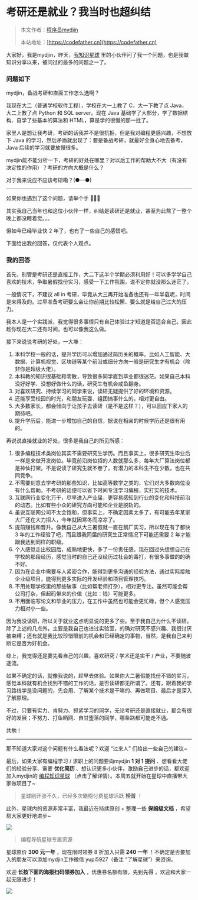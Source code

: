 # 考研还是就业？我当时也超纠结

> 本文作者：[程序员mydjin](https://yuyuanweb.feishu.cn/wiki/Abldw5WkjidySxkKxU2cQdAtnah)
>
> 本站地址：[https://codefather.cn](https://codefather.cn)

大家好，我是mydjin，昨天，[我知识星球](https://mp.weixin.qq.com/s?__biz=MzI1NDczNTAwMA==&mid=2247505617&idx=1&sn=73c5e2b1ad9b22d93e8fd6153199ab22&scene=21#wechat_redirect) 里的小伙伴问了我一个问题，也是我做知识分享以来，被问过的最多的问题之一了。

### 问题如下

mydjin，备战考研和直面工作怎么选啊？

我现在大二（普通学校软件工程），学校在大一上教了 C，大一下教了点 Java，大二上教了点 Python 和 SQL server。现在 Java 基础学了大部分，学了数据结构、自学了些基本的算法和 HTML，算是学的很慢的那一批了。

家里人是想让我考研，考研的话我并不是很抗拒，但是我对编程更感兴趣，不想放下 Java 的学习，然后矛盾就出现了：要是备战考研，就最好全身心地去备考，Java 后续的学习就要放慢很多。

mydjin能不能分析一下，考研的好处在哪里？对以后工作的帮助大不大（有没有决定性的作用）？考研的方向大概是什么？

对于我来说应不应该考研嘞？(●—●)



------


如果你也遇到了这个问题，请举个手 🙋🏻‍♀️

其实我自己当年也和这位小伙伴一样，纠结是读研还是就业，甚至为此熬了一整个晚上都没睡着觉。。。

但如今已经毕业快 2 年了，也有了一些自己的感悟吧。

下面给出我的回答，仅代表个人观点。

### 我的回答

首先，别管是考研还是直接工作，大二下这半个学期必须利用好！可以多学学自己喜欢的技术，争取暑假找份实习，感受一下工作氛围，说不定你就没那么迷茫了。

一般情况下，不建议 all in 考研，毕竟从大三再开始准备也还有一年半载呢，时间是来得及的。过早准备考研要么会让你前期比较松懈、要么就是给自己过大的压力。

我本人是一个实践派，我觉得很多事情只有自己体验过才知道是否适合自己。因此趁你现在大二还有时间，也可以像我这么做。

接下来说说考研的好处，一大堆：

1. 本科学校一般的话，提升学历可以增加通过简历关的概率。比如人工智能、大数据、计算机视觉、区块链等某个前沿或细分方向一般是研究生才有机会（除非你是超级大佬）。
2. 本科教的知识很基础和零散，导致很多同学直到毕业都很迷茫。如果自己本科没好好学、没想好做什么的话，研究生有机会咸鱼翻身。
3. 对喜欢研究、持续学习的同学来说，读研无疑提供了好的环境和资源。
4. 还能享受校园的时光，和朋友玩耍、组团搞事什么的，相对更自由。
5. 大多数家长，都会倾向于让孩子去读研（是不是这样？），可以回应下家人的期待吧。
6. 提升学历后，能进一步增加自己的自信，据说在相亲的时候学历还是很有用的。

再说说直接就业的好处，很多是我自己的所见所感：

1. 很多编程技术类岗位其实不需要研究生学历。而且事实上，很多研究生毕业后一样是来做开发岗位。毕竟前沿岗位招的人数就那么多，每年大厂算法岗位都是神仙打架。不是说读了研究生就不卷了，有潜力的本科生不在少数，也在共同竞争。
2. 不需要刻意去学考研的那些知识，比如高等数学之类的，它们对大多数岗位没有什么帮助。不考研的话便可以省下时间专注学习编程，实打实的技术。
3. 互联网行业变化万千，尽早进入产业届，更容易感知到行业的变化和科技前沿的动态。比如有些小众的研究方向可能和企业是脱轨的。
4. 虽说互联网公司不太会饱和，但事实上，不确定因素太多了，有可能去年某家大厂还在大力招人，今年就因寒冬而凉凉了。
5. 提前赚钱和晋升。像我自己从大三暑假就一直在鹅厂实习，所以现在有了都快 3 年的工作经验了吧，而且跟我同届的研究生正常情况下可能还需要 2 年才能跟我达到同样的职级。
6. 个人感觉走出校园后，成熟地更快，多了一份责任感。现在回过头想想自己在学校的那段经历，感觉当时的自己还没经历过社会的毒打，有很多事做的的确不好。
7. 因为在企业中需要与人紧密合作，能得到更多沟通的经验方法，通过实际接触企业级项目，能得到更多实际的开发经验和项目管理技巧。
8. 不用处理学校里的那些破事（比如帮老师打杂），相对更专注。虽然可能会帮公司打杂，但起码带来的价值（比如：钱）可能更多。
9. 不用面临写论文和毕业的压力，在工作中虽然也可能会更忙碌，但个人感觉压力相对小一些。

因为我没读研，所以关于就业这点明显说的更多了些。至于我自己为什么不读研，除了上述的几点外，主要是我自己也进过实验室，的确对研究不感兴趣、我很讨厌被束缚；还有就是我比较珍惜眼前的机会和已经确定的事物，当然，是我自己来判断它是否为好机会。

综上，我觉得还是要先看自己的兴趣，喜欢研究 / 学术还是实干 / 产业，不要随波逐流。

如果不确定的话，就像我说的，趁早去体验。如果你大二暑假能找份不错的实习，感觉本科就有机会找到不错的工作的话，是否读研都无所谓了。还有，跟着我的学习路线学是没问题的，先会用、了解某个技术是干嘛的、再做项目、最后才是深入了解原理。

不过，只要有实力、肯努力、抓紧学习的同学，无论考研还是直接就业，都会有很好的发展；不努力、打鱼晒网、自甘堕落的同学，哪条路都可能走不通。

共勉！



------


那不知道大家对这个问题有什么看法呢？欢迎 “过来人” 们给出一些自己的建议~

最后，如果大家有编程学习 / 求职上的问题要向mydjin **1 对 1 提问** 、想看看大佬们的经验分享、需要 **优化简历** 、想认识更多小伙伴，激励自己进步的话，都欢迎加入mydjin的 [编程知识星球](https://mp.weixin.qq.com/s?__biz=MzI1NDczNTAwMA==&mid=2247505617&idx=1&sn=73c5e2b1ad9b22d93e8fd6153199ab22&scene=21#wechat_redirect) （点击了解详情）。本周五就开始在星球中直播带大家做项目了~

> 星球刚开张不久，已经多次霸榜付费星球活跃 **榜首** ！

此外，星球内的资源非常丰富，我最近在持续原创 + 整理一些 **保姆级文档** ，希望帮大家更好地进步~

![](https://pic.yupi.icu/5563/202311051511679.png)

> 编程导航星球专属资源

星球原价 **300 元一年** ，现在限时领券 8 折加入只需 **240 一年** ！不确定是否要加入的朋友可以添加mydjin工作微信 yupi5927（备注 “了解星球”）来咨询。

欢迎 **长按下面的海报扫码领券加入** ，优惠券名额有限，先到先得 ，欢迎和大家一起无限进步！

![](https://pic.yupi.icu/5563/202311051511274.png)